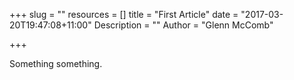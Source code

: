 +++
slug = ""
resources = []
title = "First Article"
date = "2017-03-20T19:47:08+11:00"
Description = ""
Author = "Glenn McComb"

+++

Something something.